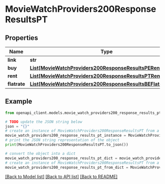# MovieWatchProviders200ResponseResultsPT


## Properties

Name | Type | Description | Notes
------------ | ------------- | ------------- | -------------
**link** | **str** |  | [optional] 
**buy** | [**List[MovieWatchProviders200ResponseResultsPERentInner]**](MovieWatchProviders200ResponseResultsPERentInner.md) |  | [optional] 
**rent** | [**List[MovieWatchProviders200ResponseResultsPTRentInner]**](MovieWatchProviders200ResponseResultsPTRentInner.md) |  | [optional] 
**flatrate** | [**List[MovieWatchProviders200ResponseResultsBEFlatrateInner]**](MovieWatchProviders200ResponseResultsBEFlatrateInner.md) |  | [optional] 

## Example

```python
from openapi_client.models.movie_watch_providers200_response_results_pt import MovieWatchProviders200ResponseResultsPT

# TODO update the JSON string below
json = "{}"
# create an instance of MovieWatchProviders200ResponseResultsPT from a JSON string
movie_watch_providers200_response_results_pt_instance = MovieWatchProviders200ResponseResultsPT.from_json(json)
# print the JSON string representation of the object
print(MovieWatchProviders200ResponseResultsPT.to_json())

# convert the object into a dict
movie_watch_providers200_response_results_pt_dict = movie_watch_providers200_response_results_pt_instance.to_dict()
# create an instance of MovieWatchProviders200ResponseResultsPT from a dict
movie_watch_providers200_response_results_pt_from_dict = MovieWatchProviders200ResponseResultsPT.from_dict(movie_watch_providers200_response_results_pt_dict)
```
[[Back to Model list]](../README.md#documentation-for-models) [[Back to API list]](../README.md#documentation-for-api-endpoints) [[Back to README]](../README.md)


